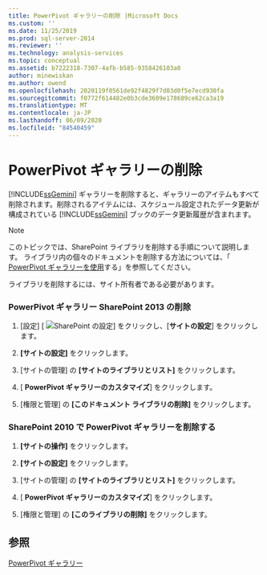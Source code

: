 ```yaml
---
title: PowerPivot ギャラリーの削除 |Microsoft Docs
ms.custom: ''
ms.date: 11/25/2019
ms.prod: sql-server-2014
ms.reviewer: ''
ms.technology: analysis-services
ms.topic: conceptual
ms.assetid: b7222318-7307-4afb-b585-9358426103a0
author: minewiskan
ms.author: owend
ms.openlocfilehash: 2020119f0561de92f4829f7d03d0f5e7ecd930fa
ms.sourcegitcommit: f0772f614482e0b3cde3609e178689ce62ca3a19
ms.translationtype: MT
ms.contentlocale: ja-JP
ms.lasthandoff: 06/09/2020
ms.locfileid: "84540459"
---
```

# <a name="delete-powerpivot-gallery"></a>PowerPivot ギャラリーの削除
  [!INCLUDE[ssGemini](../../includes/ssgemini-md.md)] ギャラリーを削除すると、ギャラリーのアイテムもすべて削除されます。削除されるアイテムには、スケジュール設定されたデータ更新が構成されている [!INCLUDE[ssGemini](../../includes/ssgemini-md.md)] ブックのデータ更新履歴が含まれます。

> [!NOTE]
>  このトピックでは、SharePoint ライブラリを削除する手順について説明します。 ライブラリ内の個々のドキュメントを削除する方法については、「 [PowerPivot ギャラリーを使用](use-power-pivot-gallery.md)する」を参照してください。

 ライブラリを削除するには、サイト所有者である必要があります。

### <a name="delete-powerpivot-gallery-sharepoint-2013"></a>PowerPivot ギャラリー SharePoint 2013 の削除

1.  [設定] [ ![SharePoint の設定](../media/as-sharepoint2013-settings-gear.gif "SharePoint の設定")] をクリックし、[**サイトの設定**] をクリックします。

2.  **[サイトの設定]** をクリックします。

3.  [サイトの管理] の **[サイトのライブラリとリスト]** をクリックします。

4.  [ **PowerPivot ギャラリーのカスタマイズ**] をクリックします。

5.  [権限と管理] の **[このドキュメント ライブラリの削除]** をクリックします。

### <a name="delete-powerpivot-gallery-sharepoint-2010"></a>SharePoint 2010 で PowerPivot ギャラリーを削除する

1.  **[サイトの操作]** をクリックします。

2.  **[サイトの設定]** をクリックします。

3.  [サイトの管理] の **[サイトのライブラリとリスト]** をクリックします。

4.  [ **PowerPivot ギャラリーのカスタマイズ**] をクリックします。

5.  [権限と管理] の **[このライブラリの削除]** をクリックします。

## <a name="see-also"></a>参照
 [PowerPivot ギャラリー](../../2014-toc/index.yml)


